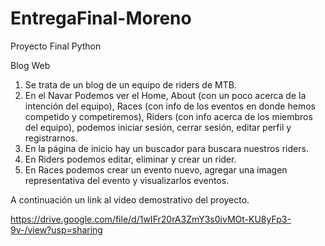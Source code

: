 # EntregaFinal-Moreno
Proyecto Final Python

Blog Web

1. Se trata de un blog de un equipo de riders de MTB.
2. En el Navar Podemos ver el Home, About (con un poco acerca de la intención del equipo), Races (con info de los eventos en donde hemos competido y competiremos), Riders (con info acerca de los miembros del equipo), podemos iniciar sesión, cerrar sesión, editar perfil y registrarnos.
3. En la página de inicio hay un buscador para buscara nuestros riders.
4. En Riders podemos editar, eliminar y crear un rider.
5. En Races podemos crear un evento nuevo, agregar una imagen representativa del evento y visualizarlos eventos.

A continuación un link al video demostrativo del proyecto.

https://drive.google.com/file/d/1wIFr20rA3ZmY3s0ivMOt-KU8yFp3-9v-/view?usp=sharing




                 
         
